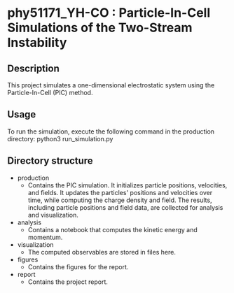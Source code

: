 # phy51171_YH-CO : Particle-In-Cell Simulations of the Two-Stream Instability

## Description
This project simulates a one-dimensional electrostatic system using the Particle-In-Cell (PIC) method. 

## Usage
To run the simulation, execute the following command in the production directory:
python3 run_simulation.py

## Directory structure

- production
  * Contains the  PIC simulation. It initializes particle positions, velocities, and fields. It updates the particles' positions and velocities over time, while computing the charge density and field. The results, including particle positions and field data, are collected for analysis and visualization.
- analysis
  * Contains a notebook that computes the kinetic energy and momentum. 
- visualization
  * The computed observables are stored in files here.
- figures
  * Contains the figures for the report.
- report
  * Contains the project report.








